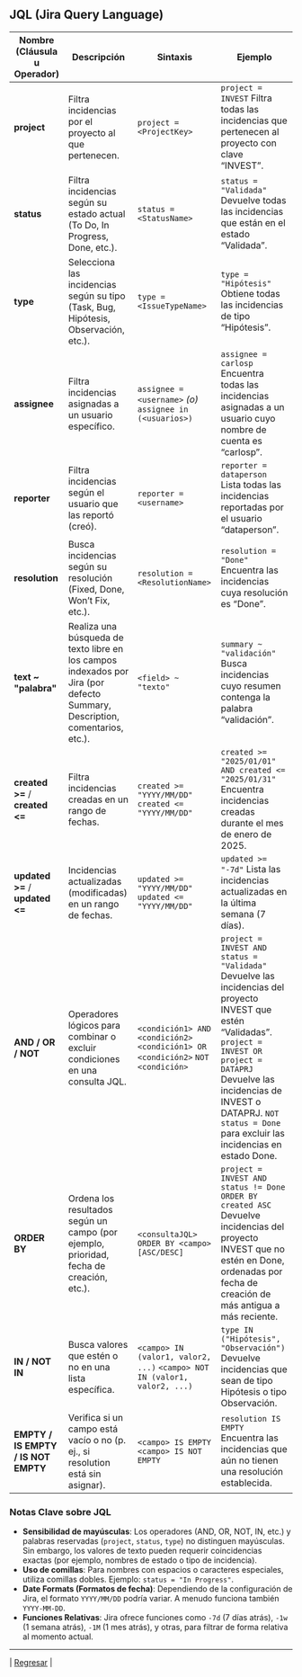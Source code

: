 ## **JQL (Jira Query Language)**

| Nombre (Cláusula u Operador) | Descripción | Sintaxis | Ejemplo |
| ----- | ----- | ----- | ----- |
| **project** | Filtra incidencias por el proyecto al que pertenecen. | `project = <ProjectKey>` | `project = INVEST` Filtra todas las incidencias que pertenecen al proyecto con clave “INVEST”. |
| **status** | Filtra incidencias según su estado actual (To Do, In Progress, Done, etc.). | `status = <StatusName>` | `status = "Validada"` Devuelve todas las incidencias que están en el estado “Validada”. |
| **type** | Selecciona las incidencias según su tipo (Task, Bug, Hipótesis, Observación, etc.). | `type = <IssueTypeName>` | `type = "Hipótesis"` Obtiene todas las incidencias de tipo “Hipótesis”. |
| **assignee** | Filtra incidencias asignadas a un usuario específico. | `assignee = <username>` *(o)* `assignee in (<usuarios>)` | `assignee = carlosp` Encuentra todas las incidencias asignadas a un usuario cuyo nombre de cuenta es “carlosp”. |
| **reporter** | Filtra incidencias según el usuario que las reportó (creó). | `reporter = <username>` | `reporter = dataperson` Lista todas las incidencias reportadas por el usuario “dataperson”. |
| **resolution** | Busca incidencias según su resolución (Fixed, Done, Won’t Fix, etc.). | `resolution = <ResolutionName>` | `resolution = "Done"` Encuentra las incidencias cuya resolución es “Done”. |
| **text \~ "palabra"** | Realiza una búsqueda de texto libre en los campos indexados por Jira (por defecto Summary, Description, comentarios, etc.). | `<field> ~ "texto"` | `summary ~ "validación"` Busca incidencias cuyo resumen contenga la palabra “validación”. |
| **created \>=** / **created \<=** | Filtra incidencias creadas en un rango de fechas. | `created >= "YYYY/MM/DD"` `created <= "YYYY/MM/DD"` | `created >= "2025/01/01" AND created <= "2025/01/31"` Encuentra incidencias creadas durante el mes de enero de 2025\. |
| **updated \>=** / **updated \<=** | Incidencias actualizadas (modificadas) en un rango de fechas. | `updated >= "YYYY/MM/DD"` `updated <= "YYYY/MM/DD"` | `updated >= "-7d"` Lista las incidencias actualizadas en la última semana (7 días). |
| **AND / OR / NOT** | Operadores lógicos para combinar o excluir condiciones en una consulta JQL. | `<condición1> AND <condición2>` `<condición1> OR <condición2>` `NOT <condición>` | `project = INVEST AND status = "Validada"` Devuelve las incidencias del proyecto INVEST que estén “Validadas”. `project = INVEST OR project = DATAPRJ` Devuelve las incidencias de INVEST o DATAPRJ. `NOT status = Done` para excluir las incidencias en estado Done. |
| **ORDER BY** | Ordena los resultados según un campo (por ejemplo, prioridad, fecha de creación, etc.). | `<consultaJQL> ORDER BY <campo> [ASC/DESC]` | `project = INVEST AND status != Done ORDER BY created ASC` Devuelve incidencias del proyecto INVEST que no estén en Done, ordenadas por fecha de creación de más antigua a más reciente. |
| **IN / NOT IN** | Busca valores que estén o no en una lista específica. | `<campo> IN (valor1, valor2, ...)` `<campo> NOT IN (valor1, valor2, ...)` | `type IN ("Hipótesis", "Observación")` Devuelve incidencias que sean de tipo Hipótesis o tipo Observación. |
| **EMPTY / IS EMPTY / IS NOT EMPTY** | Verifica si un campo está vacío o no (p. ej., si resolution está sin asignar). | `<campo> IS EMPTY` `<campo> IS NOT EMPTY` | `resolution IS EMPTY` Encuentra las incidencias que aún no tienen una resolución establecida. |

### **Notas Clave sobre JQL**

* **Sensibilidad de mayúsculas**: Los operadores (AND, OR, NOT, IN, etc.) y palabras reservadas (`project`, `status`, `type`) no distinguen mayúsculas. Sin embargo, los valores de texto pueden requerir coincidencias exactas (por ejemplo, nombres de estado o tipo de incidencia).  
* **Uso de comillas**: Para nombres con espacios o caracteres especiales, utiliza comillas dobles. Ejemplo: `status = "In Progress"`.  
* **Date Formats (Formatos de fecha)**: Dependiendo de la configuración de Jira, el formato `YYYY/MM/DD` podría variar. A menudo funciona también `YYYY-MM-DD`.  
* **Funciones Relativas**: Jira ofrece funciones como `-7d` (7 días atrás), `-1w` (1 semana atrás), `-1M` (1 mes atrás), y otras, para filtrar de forma relativa al momento actual.

---
| [Regresar](./README.md) |